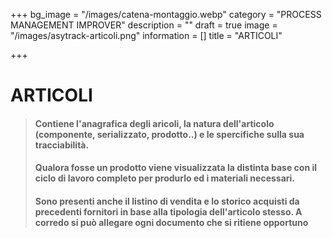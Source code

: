 +++
bg_image = "/images/catena-montaggio.webp"
category = "PROCESS MANAGEMENT IMPROVER"
description = ""
draft = true
image = "/images/asytrack-articoli.png"
information = []
title = "ARTICOLI"

+++
# ARTICOLI

> #### Contiene l'anagrafica degli aricoli, la natura dell'articolo (componente, serializzato, prodotto..) e le spercifiche sulla sua tracciabilità.
>
> #### Qualora fosse un prodotto viene visualizzata la distinta base con il ciclo di lavoro completo per produrlo ed i materiali necessari.
>
> #### Sono presenti anche il listino di vendita e lo storico acquisti da precedenti fornitori in base alla tipologia dell'articolo stesso. A corredo si può allegare ogni documento che si ritiene opportuno